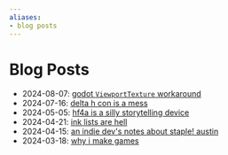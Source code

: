 ```yaml
---
aliases:
- blog posts
---
```


# Blog Posts

- 2024-08-07: [godot `ViewportTexture` workaround](../blog/20240806_godot-viewport-texture-workaround.md)
- 2024-07-16: [delta h con is a mess](../blog/20240716_delta-h-con-is-a-mess.md)
- 2024-05-05: [hf4a is a silly storytelling device](../blog/20240505_hf4a-storytelling-device.md)
- 2024-04-21: [ink lists are hell](../blog/20240421_ink-lists-are-hell.md)
- 2024-04-15: [an indie dev's notes about staple! austin](../blog/20240415_notes-about-staple.md)
- 2024-03-18: [why i make games](../blog/20240318_why-i-make-games.md)
